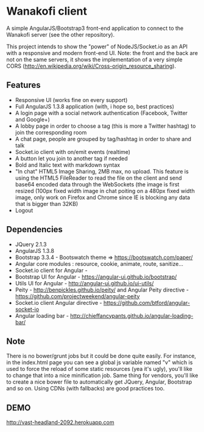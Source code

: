 # Wanakofi client
A simple AngularJS/Bootstrap3 front-end application to connect to the Wanakofi server (see the other repository). 

This project intends to show the "power" of NodeJS/Socket.io as an API with a responsive and modern front-end UI. Note: the front and the back are not on the same servers, it shows the implementation of a very simple CORS (http://en.wikipedia.org/wiki/Cross-origin_resource_sharing).

## Features

* Responsive UI (works fine on every support)
* Full AngularJS 1.3.8 application (with, i hope so, best practices)
* A login page with a social network authentication (Facebook, Twitter and Google+)
* A lobby page in order to choose a tag (this is more a Twitter hashtag) to join the corresponding room
* A chat page, people are grouped by tag/hashtag in order to share and talk
* Socket.io client with on/emit events (realtime)
* A button let you join to another tag if needed
* Bold and Italic text with markdown syntax
* "In chat" HTML5 Image Sharing, 2MB max, no upload. This feature is using the HTML5 FileReader to read the file on the client and send base64 encoded data through the WebSockets (the image is first resized (100px fixed width image in chat poiting on a 480px fixed width image, only work on Firefox and Chrome since IE is blocking any data that is bigger than 32KB)
* Logout

## Dependencies

* JQuery 2.1.3
* AngularJS 1.3.8
* Bootstrap 3.3.4 - Bootswatch theme => https://bootswatch.com/paper/
* Angular core modules : resource, cookie, animate, route, sanitize...
* Socket.io client for Angular - 
* Bootstrap UI for Angular - https://angular-ui.github.io/bootstrap/
* Utils UI for Angular - http://angular-ui.github.io/ui-utils/
* Peity - http://benpickles.github.io/peity/ and Angular Peity directive - https://github.com/projectweekend/angular-peity
* Socket.io client Angular directive - https://github.com/btford/angular-socket-io
* Angular loading bar - http://chieffancypants.github.io/angular-loading-bar/

## Note 
There is no bower/grunt jobs but it could be done quite easily. For instance, in the index.html page you can see a global js variable named "v" which is used to force the reload of some static resources (yea it's ugly), you'll like to change that into a nice minification job. Same thing for vendors, you'll like to create a nice bower file to automatically get JQuery, Angular, Bootstrap and so on. Using CDNs (with fallbacks) are good practices too.

## DEMO 

http://vast-headland-2092.herokuapp.com
